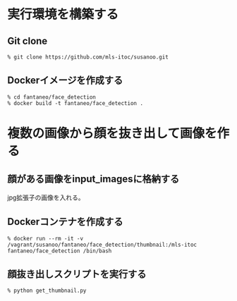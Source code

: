 # 実行環境を構築する
## Git clone
```
% git clone https://github.com/mls-itoc/susanoo.git
```

## Dockerイメージを作成する
```
% cd fantaneo/face_detection
% docker build -t fantaneo/face_detection .
```

# 複数の画像から顔を抜き出して画像を作る

## 顔がある画像をinput_imagesに格納する
jpg拡張子の画像を入れる。

## Dockerコンテナを作成する
```
% docker run --rm -it -v /vagrant/susanoo/fantaneo/face_detection/thumbnail:/mls-itoc fantaneo/face_detection /bin/bash
```
## 顔抜き出しスクリプトを実行する
```
% python get_thumbnail.py
```
